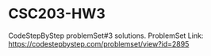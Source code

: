 # CSC203-HW3
CodeStepByStep problemSet#3 solutions.
ProblemSet Link: https://codestepbystep.com/problemset/view?id=2895
